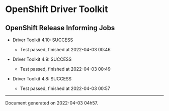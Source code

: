 
OpenShift Driver Toolkit
========================

OpenShift Release Informing Jobs
--------------------------------



* Driver Toolkit 4.10: SUCCESS
  - Test passed, finished at 2022-04-03 00:46



* Driver Toolkit 4.9: SUCCESS
  - Test passed, finished at 2022-04-03 00:49



* Driver Toolkit 4.8: SUCCESS
  - Test passed, finished at 2022-04-03 00:57

---
Document generated on 2022-04-03 04h57.
